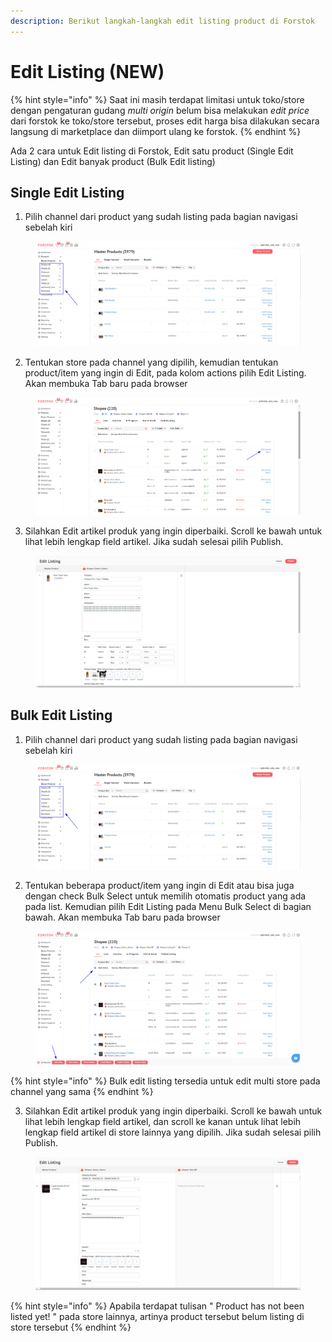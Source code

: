 ```yaml
---
description: Berikut langkah-langkah edit listing product di Forstok
---
```


# Edit Listing (NEW)

{% hint style="info" %}
Saat ini masih terdapat limitasi untuk toko/store dengan pengaturan gudang _multi origin_ belum bisa melakukan _edit price_ dari forstok ke toko/store tersebut, proses edit harga bisa dilakukan secara langsung di marketplace dan diimport ulang ke forstok.
{% endhint %}

Ada 2 cara untuk Edit listing di Forstok, Edit satu product (Single Edit Listing) dan Edit banyak product (Bulk Edit listing)

## Single Edit Listing

1. Pilih channel dari product yang sudah listing pada bagian navigasi sebelah kiri

<figure><img src="../../.gitbook/assets/image (32).png" alt=""><figcaption></figcaption></figure>

2. Tentukan store pada channel yang dipilih, kemudian tentukan product/item yang ingin di Edit, pada kolom actions pilih Edit Listing. Akan membuka Tab baru pada browser

<figure><img src="../../.gitbook/assets/image (104).png" alt=""><figcaption></figcaption></figure>

3. Silahkan Edit artikel produk yang ingin diperbaiki. Scroll ke bawah untuk lihat lebih lengkap field artikel. Jika sudah selesai pilih Publish.

<figure><img src="../../.gitbook/assets/image (273).png" alt=""><figcaption></figcaption></figure>

## Bulk Edit Listing

1. Pilih channel dari product yang sudah listing pada bagian navigasi sebelah kiri

<figure><img src="../../.gitbook/assets/image (168).png" alt=""><figcaption></figcaption></figure>

2. Tentukan beberapa product/item yang ingin di Edit atau bisa juga dengan check Bulk Select untuk memilih otomatis product yang ada pada list. Kemudian pilih Edit Listing pada Menu Bulk Select di bagian bawah. Akan membuka Tab baru pada browser

<figure><img src="../../.gitbook/assets/image (15).png" alt=""><figcaption></figcaption></figure>

{% hint style="info" %}
Bulk edit listing tersedia untuk edit multi store pada channel yang sama
{% endhint %}

3. Silahkan Edit artikel produk yang ingin diperbaiki. Scroll ke bawah untuk lihat lebih lengkap field artikel, dan scroll ke kanan untuk lihat lebih lengkap field artikel di store lainnya yang dipilih. Jika sudah selesai pilih Publish.

<figure><img src="../../.gitbook/assets/image (39).png" alt=""><figcaption></figcaption></figure>

{% hint style="info" %}
Apabila terdapat tulisan " Product has not been listed yet! " pada store lainnya, artinya product tersebut belum listing di store tersebut
{% endhint %}
